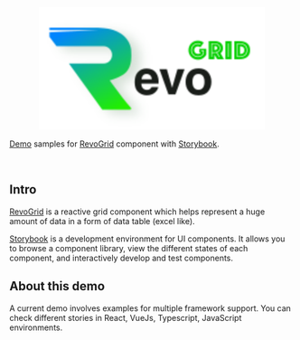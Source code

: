 <p align="center">
  <a href="https://github.com/revolist/revogrid">
    <img src="./assets/logo.svg" alt="RevoGrid" width="400" />
  </a>
</p>

[Demo](https://revolist.github.io/revogrid) samples for [RevoGrid](https://github.com/revolist/revogrid) component with [Storybook](https://github.com/storybookjs/storybook).

<br/>


## Intro
[RevoGrid](https://github.com/revolist/revogrid)  is a reactive grid component which helps represent a huge amount of data in a form of data table (excel like).

[Storybook](https://github.com/storybookjs/storybook) is a development environment for UI components. It allows you to browse a component library, view the different states of each component, and interactively develop and test components.

## About this demo

A current demo involves examples for multiple framework support.
You can check different stories in React, VueJs, Typescript, JavaScript environments.